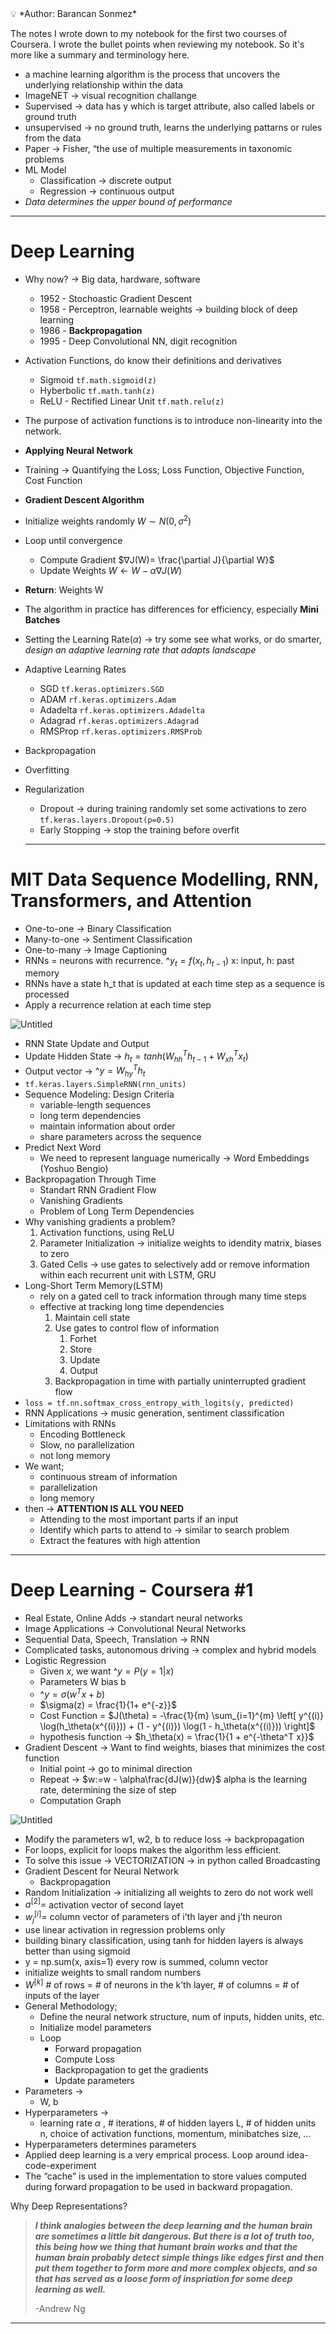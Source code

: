 <aside>
💡 *Author: Barancan Sonmez*

</aside>

The notes I wrote down to my notebook for the first two courses of Coursera. I wrote the bullet points when reviewing my notebook. So it's more like a summary and terminology here.

- a machine learning algorithm is the process that uncovers the underlying relationship within the data
- ImageNET → visual recognition challange
- Supervised → data has y which is target attribute, also called labels or ground truth
- unsupervised → no ground truth, learns the underlying pattarns or rules from the data
- Paper → Fisher, “the use of multiple measurements in taxonomic problems
- ML Model
    - Classification → discrete output
    - Regression → continuous output
- *Data determines the upper bound of performance*

---

# Deep Learning

- Why now? → Big data, hardware, software
    - 1952 - Stochoastic Gradient Descent
    - 1958 - Perceptron, learnable weights → building block of deep learning
    - 1986 - **Backpropagation**
    - 1995 - Deep Convolutional NN, digit recognition
- Activation Functions, do know their definitions and derivatives
    - Sigmoid `tf.math.sigmoid(z)`
    - Hyberbolic `tf.math.tanh(z)`
    - ReLU - Rectified Linear Unit `tf.math.relu(z)`
- The purpose of activation functions is to introduce non-linearity into the network.
- **Applying Neural Network**
- Training → Quantifying the Loss; Loss Function, Objective Function, Cost Function
- **Gradient Descent Algorithm**
- Initialize weights randomly $W∼N(0,σ^2)$
- Loop until convergence
    - Compute Gradient $∇J(W)=  \frac{\partial J}{\partial W}$
    - Update Weights $W \leftarrow W - \alpha \nabla J(W)$
- **Return**: Weights W
- The algorithm in practice has differences for efficiency, especially **Mini Batches**
- Setting the Learning Rate$(\alpha)$  → try some see what works, or do smarter, *design an adaptive learning rate that adapts landscape*
- Adaptive Learning Rates
    - SGD `tf.keras.optimizers.SGD`
    - ADAM `rf.keras.optimizers.Adam`
    - Adadelta `rf.keras.optimizers.Adadelta`
    - Adagrad `rf.keras.optimizers.Adagrad`
    - RMSProp `rf.keras.optimizers.RMSProb`
- Backpropagation
- Overfitting
- Regularization
    - Dropout → during training randomly set some activations to zero `tf.keras.layers.Dropout(p=0.5)`
    - Early Stopping → stop the training before overfit
    
    ---
    

# MIT Data Sequence Modelling, RNN, Transformers, and Attention

- One-to-one → Binary Classification
- Many-to-one → Sentiment Classification
- One-to-many → Image Captioning
- RNNs = neurons with recurrence.  $\^y_t = f(x_t, h_{t-1})$    x: input, h: past memory
- RNNs have a state h_t that is updated at each time step as a sequence is processed
- Apply a recurrence relation at each time step

![Untitled](./img/rnn.png)

- RNN State Update and Output
- Update Hidden State → $h_t = tanh(W_{hh}^{T}h_{t-1} + W_{xh}^{T} x_t)$
- Output vector → $\^y = W_{hy}^T h_t$
- `tf.keras.layers.SimpleRNN(rnn_units)`
- Sequence Modeling: Design Criteria
    - variable-length sequences
    - long term dependencies
    - maintain information about order
    - share parameters across the sequence
- Predict Next Word
    - We need to represent language numerically → Word Embeddings (Yoshuo Bengio)
- Backpropagation Through Time
    - Standart RNN Gradient Flow
    - Vanishing Gradients
    - Problem of Long Term Dependencies
- Why vanishing gradients a problem?
    1. Activation functions, using ReLU
    2. Parameter Initialization → initialize weights to idendity matrix, biases to zero
    3. Gated Cells → use gates to selectively add or remove information within each recurrent unit with LSTM, GRU
- Long-Short Term Memory(LSTM)
    - rely on a gated cell to track information through many time steps
    - effective at tracking long time dependencies
        1. Maintain cell state
        2. Use gates to control flow of information
            1. Forhet
            2. Store
            3. Update
            4. Output
        3. Backpropagation in time with partially uninterrupted gradient flow
- `loss = tf.nn.softmax_cross_entropy_with_logits(y, predicted)`
- RNN Applications → music generation, sentiment classification
- Limitations with RNNs
    - Encoding Bottleneck
    - Slow, no parallelization
    - not long memory
- We want;
    - continuous stream of information
    - parallelization
    - long memory
- then → **ATTENTION IS ALL YOU NEED**
    - Attending to the most important parts if an input
    - Identify which parts to attend to → similar to search problem
    - Extract the features with high attention

---

# Deep Learning - Coursera #1

- Real Estate, Online Adds → standart neural networks
- Image Applications → Convolutional Neural Networks
- Sequential Data, Speech, Translation → RNN
- Complicated tasks, autonomous driving → complex and hybrid models
- Logistic Regression
    - Given $x$, we want $\^y = P(y=1|x)$
    - Parameters W bias b
    - $\^y = \sigma(w^Tx + b)$
    - $\sigma(z) = \frac{1}{1+ e^{-z}}$
    - Cost Function = $J(\theta) = -\frac{1}{m} \sum_{i=1}^{m} \left[ y^{(i)} \log(h_\theta(x^{(i)})) + (1 - y^{(i)}) \log(1 - h_\theta(x^{(i)})) \right]$
    - hypothesis function → $h_\theta(x) = \frac{1}{1 + e^{-\theta^T x}}$
- Gradient Descent → Want to find weights, biases that minimizes the cost function
    - Initial point → go to minimal direction
    - Repeat → $w:=w - \alpha\frac{dJ(w)}{dw}$   alpha is the learning rate, determining the size of step
    - Computation Graph

![Untitled](./img/comp_graph.png)

- Modify the  parameters w1, w2, b to reduce loss → backpropagation
- For loops, explicit for loops makes the algorithm less efficient.
- To solve this issue → VECTORIZATION → in python called Broadcasting
- Gradient Descent for Neural Network
    - Backpropagation
- Random Initialization → initializing all weights to zero do not work well
- $a^{[2]} =$ activation vector of second layet
- $w_j^{[i]} =$ column vector of parameters of i’th layer and j’th neuron
- use linear activation in regression problems only
- building binary classification, using tanh for hidden layers is always better than using sigmoid
- y = np.sum(x, axis=1) every row is summed, column vector
- initialize weights to small random numbers
- $W^{[k]}$  # of rows = # of neurons in the k’th layer, # of columns = # of inputs of the layer
- General Methodology;
    - Define the neural network structure, num of inputs, hidden units, etc.
    - Initialize model parameters
    - Loop
        - Forward propagation
        - Compute Loss
        - Backpropagation to get the gradients
        - Update parameters
- Parameters →
    - W, b
- Hyperparameters →
    - learning rate $\alpha$ , # iterations, # of hidden layers L, # of hidden units n, choice of activation functions, momentum, minibatches size, …
- Hyperparameters determines parameters
- Applied deep learning is a very emprical process. Loop around idea-code-experiment
- The “cache” is used in the implementation to store values computed during forward propagation to be used in backward propagation.

Why Deep Representations?

> ***I think analogies between the deep learning and the human brain are sometimes a little bit dangerous. But there is a lot of truth too, this being how we thing that humant brain works and that the human brain probably detect simple things like edges first and then put them together to form more and more complex objects, and so that has served as a loose form of inspriation for some deep learning as well.***
> 
> 
> -Andrew Ng
> 

---